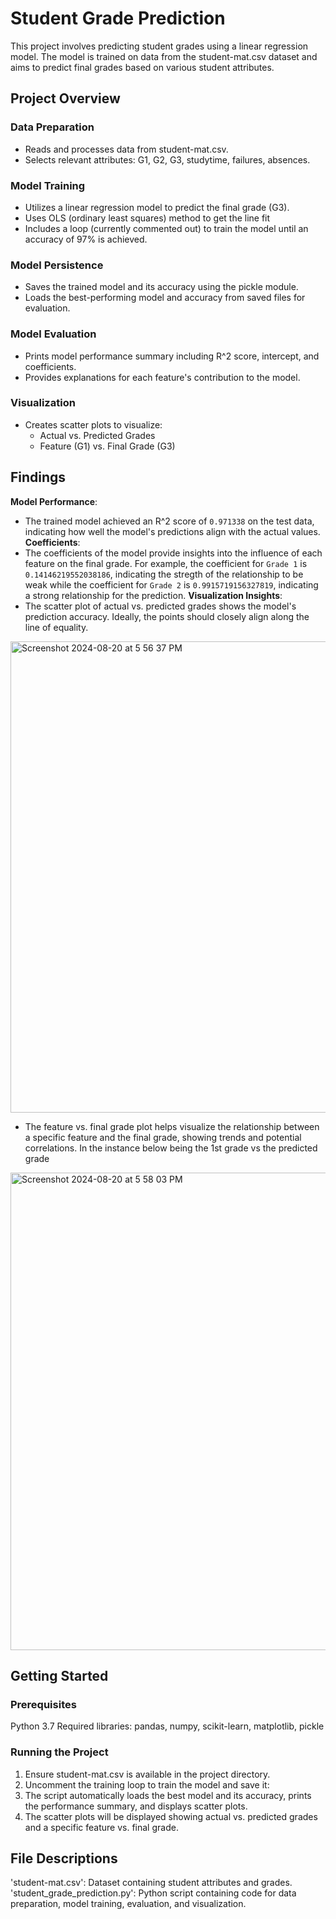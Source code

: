 # Student Grade Prediction
This project involves predicting student grades using a linear regression model. The model is trained on data from the student-mat.csv dataset and aims to predict final grades based on various student attributes.
## Project Overview
### Data Preparation
- Reads and processes data from student-mat.csv.
- Selects relevant attributes: G1, G2, G3, studytime, failures, absences.
### Model Training
- Utilizes a linear regression model to predict the final grade (G3).
- Uses OLS (ordinary least squares) method to get the line fit
- Includes a loop (currently commented out) to train the model until an accuracy of 97% is achieved.
### Model Persistence
- Saves the trained model and its accuracy using the pickle module.
- Loads the best-performing model and accuracy from saved files for evaluation.
### Model Evaluation
- Prints model performance summary including R^2 score, intercept, and coefficients.
- Provides explanations for each feature's contribution to the model.
### Visualization
- Creates scatter plots to visualize:
  - Actual vs. Predicted Grades
  - Feature (G1) vs. Final Grade (G3)
  
## Findings
**Model Performance**: 
  - The trained model achieved an R^2 score of `0.971338` on the test data, indicating how well the model's predictions align with the actual values.
**Coefficients**:
  - The coefficients of the model provide insights into the influence of each feature on the final grade. For example, the coefficient for `Grade 1` is `0.14146219552038186`, indicating the stregth of the relationship to be weak while the coefficient for `Grade 2` is `0.9915719156327819`, indicating a strong relationship for  the prediction.
**Visualization Insights**:
  - The scatter plot of actual vs. predicted grades shows the model's prediction accuracy. Ideally, the points should closely align along the line of equality.
<img width="754" alt="Screenshot 2024-08-20 at 5 56 37 PM" src="https://github.com/user-attachments/assets/feadff08-9193-4072-b4bb-dc5518ca3c3b">

  - The feature vs. final grade plot helps visualize the relationship between a specific feature and the final grade, showing trends and potential correlations. In the instance below being the 1st grade vs the predicted grade
<img width="764" alt="Screenshot 2024-08-20 at 5 58 03 PM" src="https://github.com/user-attachments/assets/5127a3a2-9ca1-4efb-b5f4-c5089f2aa33b">

## Getting Started
### Prerequisites
Python 3.7
Required libraries: pandas, numpy, scikit-learn, matplotlib, pickle
### Running the Project
1. Ensure student-mat.csv is available in the project directory.
2. Uncomment the training loop to train the model and save it:
3. The script automatically loads the best model and its accuracy, prints the performance summary, and displays scatter plots.
4. The scatter plots will be displayed showing actual vs. predicted grades and a specific feature vs. final grade.
## File Descriptions
'student-mat.csv': Dataset containing student attributes and grades.
'student_grade_prediction.py': Python script containing code for data preparation, model training, evaluation, and visualization.
